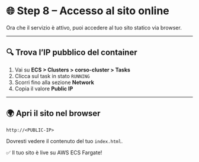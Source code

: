 # 🌐 Step 8 – Accesso al sito online

Ora che il servizio è attivo, puoi accedere al tuo sito statico via browser.

---

## 🔍 Trova l’IP pubblico del container

1. Vai su **ECS > Clusters > corso-cluster > Tasks**
2. Clicca sul task in stato `RUNNING`
3. Scorri fino alla sezione **Network**
4. Copia il valore **Public IP**

---

## 🌍 Apri il sito nel browser

```text
http://<PUBLIC-IP>
```

Dovresti vedere il contenuto del tuo `index.html`.

✅ Il tuo sito è live su AWS ECS Fargate!
